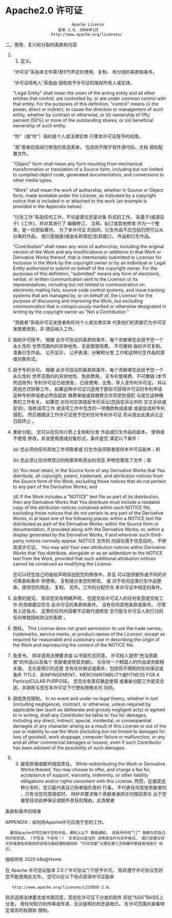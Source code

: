 # Apache2.0 许可证

                                 Apache License
                           版本 2.0, 2004年1月
                        http://www.apache.org/licenses/

   二、使用、复兴和分裂的条款和内容

   1. 1. 定义。

      “许可证”系指本文件第1至9节界定的使用、复制、 和分销的条款和条件。

      “许可证持有人”系指由 授权授予许可证的版权所有人或实体。

      "Legal Entity" shall mean the union of the acting entity and all other entities that control, are controlled by, or are under common control with that entity. For the purposes of this definition, "control" means (i) the power, direct or indirect, to cause the direction or management of such entity, whether by contract or otherwise, or (ii) ownership of fifty percent (50%) or more of the outstanding shares, or (iii) beneficial ownership of such entity.

      “你”（或“你”）指的是个人或法律实体 行使本许可证授予的权限。

      “源”表单应指进行修改的首选表单， 包括但不限于软件源代码、文档 源和配置文件。

      "Object" form shall mean any form resulting from mechanical transformation or translation of a Source form, including but not limited to compiled object code, generated documentation, and conversions to other media types.

      "Work" shall mean the work of authorship, whether in Source or Object form, made available under the License, as indicated by a copyright notice that is included in or attached to the work (an example is provided in the Appendix below).

      “衍生工作”系指任何工作，不论是源文还是对象 形式的工作。 系基于(或源自于)《工作》，并对其进行了 编辑修订， 注释、拟订或其他修改 作为一个整体，是一份原始著作。 为了本许可证 的目的，衍生作品不应包括仍然可以从 分离的作品。 或只是链接(或由名称绑定)到其接口， 作品和衍生作品。

      "Contribution" shall mean any work of authorship, including the original version of the Work and any modifications or additions to that Work or Derivative Works thereof, that is intentionally submitted to Licensor for inclusion in the Work by the copyright owner or by an individual or Legal Entity authorized to submit on behalf of the copyright owner. For the purposes of this definition, "submitted" means any form of electronic, verbal, or written communication sent to the Licensor or its representatives, including but not limited to communication on electronic mailing lists, source code control systems, and issue tracking systems that are managed by, or on behalf of, the Licensor for the purpose of discussing and improving the Work, but excluding communication that is conspicuously marked or otherwise designated in writing by the copyright owner as "Not a Contribution."

      “贡献者”系指许可证发放者和任何个人或法律实体 代表他们的贡献已为许可证发放者收到，并 随后纳入工作。

   2. 版权许可授予。 根据 此许可协议的条款和条件，每个贡献者在此授予您一个永久性的 世界范围内的非排他性、无收取使用费。 不可撤销 版权许可复制，准备衍生作品， 公开显示， 公开表演、分解和分发 工作和这种衍生作品的源或对象形式。

   3. 授予专利许可。 根据 此许可协议的条款和条件，每个贡献者在此给予您一个永久性的 世界范围内的非排他性、免收费用。 无专利使用费、不可撤销 (本节所述除外) 专利许可证已经颁发， 已经使用、出售、导入该专利许可证。 并以其他方式转移工作， 如果这种许可证只适用于那些可获得许可证的专利申请 这种专利申请者必然会因其 缴费单独或其缴费合并而受到侵犯 与提交这种缴费的工作有关。 如果您 对任何实体提起专利诉讼(包括在诉讼中的 交叉诉状或反诉)，指称该项工作 或该项工作中包含的一项缴款构成直接 或是促成的专利侵犯， 然后根据该工作许可证授予您的任何专利许可证 将从提出此类诉讼之日起终止 。

   4. 重新分配。 您可以在任何介质上复制和分发 作品或衍生作品的副本， 使用或不使用 修改，并且使用源或对象形式，条件是您 满足以下条件：

      (a) 您必须向任何其他工作领取者或 衍生作品领取者提供本许可证副本；和

      (b) 您必须让任何修改过的档案带有突出的消息 声明您更改了文件；和

      (c) You must retain, in the Source form of any Derivative Works that You distribute, all copyright, patent, trademark, and attribution notices from the Source form of the Work, excluding those notices that do not pertain to any part of the Derivative Works; and

      (d) If the Work includes a "NOTICE" text file as part of its distribution, then any Derivative Works that You distribute must include a readable copy of the attribution notices contained within such NOTICE file, excluding those notices that do not pertain to any part of the Derivative Works, in at least one of the following places: within a NOTICE text file distributed as part of the Derivative Works; within the Source form or documentation, if provided along with the Derivative Works; or, within a display generated by the Derivative Works, if and wherever such third-party notices normally appear. NOTICE 文件的 内容仅用于信息目的， 不修改该许可证。 You may add Your own attribution notices within Derivative Works that You distribute, alongside or as an addendum to the NOTICE text from the Work, provided that such additional attribution notices cannot be construed as modifying the License.

      您可以将您自己的版权声明添加到您的修改中，并且 可以提供额外或不同的许可条款和条件 供使用。 复制或分发您的修改， 或 对于任何这类衍生作品整体，提供您的用途， 复制， 另外，工作的分配符合 本许可证中规定的条件。

   5. 会费的提交。 除非您另有明确声明， 您提交给许可证人的任何有意提交给工作 的贡献都应符合 此许可证的条款和条件。 没有任何其他条款或条件。 尽管有上述各点， 这里的任何内容都不应取代或修改 您可能与许可证人执行过的任何单独授权协议的条款 。

   6. 商标。 This License does not grant permission to use the trade names, trademarks, service marks, or product names of the Licensor, except as required for reasonable and customary use in describing the origin of the Work and reproducing the content of the NOTICE file.

   7. 免责令。 除非适用法律要求或 以书面形式同意， 许可权人提供“充当贡献者”的作品(以及每个 贡献者提供其贡献)。 与任何一个韩国人的作品或贡献相关联。 无论是明示的还是 含有任何保证或条件，包括但不限制的任何保证或条件 TITLE、非INFINGEMENT、MERCHANTABILITY或FITNESS FOR A ParticipICULAR PURPOSE。 您完全有责任确定使用 或重新分配工作是否合适，并承担与您在本许可证下行使权限相关的 风险。

   8. 赔偿责任限制。 In no event and under no legal theory, whether in tort (including negligence), contract, or otherwise, unless required by applicable law (such as deliberate and grossly negligent acts) or agreed to in writing, shall any Contributor be liable to You for damages, including any direct, indirect, special, incidental, or consequential damages of any character arising as a result of this License or out of the use or inability to use the Work (including but not limited to damages for loss of goodwill, work stoppage, computer failure or malfunction, or any and all other commercial damages or losses), even if such Contributor has been advised of the possibility of such damages.

   9. 3. 接受担保或额外赔偿责任。 While redistributing the Work or Derivative Works thereof, You may choose to offer, and charge a fee for, acceptance of support, warranty, indemnity, or other liability obligations and/or rights consistent with this License. 然而，在接受这种义务时，您只能代表自己和单独负责的 行事。 不代表任何其他贡献者的 ，只有当您同意赔偿时， 辩护并要求每个贡献者承担任何赔偿责任 出于您接受任何此种保证或额外责任的理由，此贡献者

   条款和条件的结束

   APPENDIX：如何将Apache许可应用于您的工作。

      要将Apache许可应用于您的作品，请附上以下 锅板通知。 将括号中的“[]” 替换为您自己的识别信息。 (不包含 个括号！)  文本应以适当的 注释语法作为文件格式。 我们还建议将 文件或类名称和目的说明与版权通知相同的 “打印页面”以便在第三方档案中更容易地进行 标识。

   版权所有 2020 k8s@Home

   在 Apache 许可协议版本 2.0 (“许可协议”)下授予许可。 除非遵守许可协议否则您不能使用此文件。 您可以在以下地点获得许可证副本

       http://www.apache.org/licenses/LICENSE-2.0。

   除非适用法律要求或书面同意，否则在许可证下分发的软件 将在“ASIS”BASIS上分发。 用任何知识的传唤或传递，无论是明示的还是暗示。 在许可范围内查看特定语言的权限和 限制。
